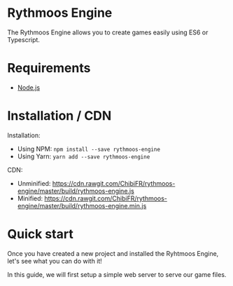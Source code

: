 # Rythmoos Engine

The Rythmoos Engine allows you to create games easily using ES6 or Typescript.

# Requirements

* [Node.js](https://nodejs.org/en/download/)

# Installation / CDN

Installation:
- Using NPM: `npm install --save rythmoos-engine`
- Using Yarn: `yarn add --save rythmoos-engine`

CDN:
- Unminified: https://cdn.rawgit.com/ChibiFR/rythmoos-engine/master/build/rythmoos-engine.js
- Minified: https://cdn.rawgit.com/ChibiFR/rythmoos-engine/master/build/rythmoos-engine.min.js

# Quick start

Once you have created a new project and installed the Ryhtmoos Engine, let's see what you can do with it!

In this guide, we will first setup a simple web server to serve our game files.
